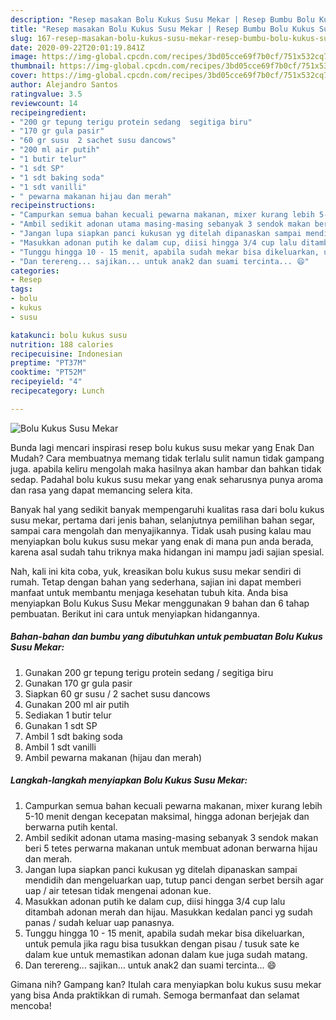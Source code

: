 ```yaml
---
description: "Resep masakan Bolu Kukus Susu Mekar | Resep Bumbu Bolu Kukus Susu Mekar Yang Mudah Dan Praktis"
title: "Resep masakan Bolu Kukus Susu Mekar | Resep Bumbu Bolu Kukus Susu Mekar Yang Mudah Dan Praktis"
slug: 167-resep-masakan-bolu-kukus-susu-mekar-resep-bumbu-bolu-kukus-susu-mekar-yang-mudah-dan-praktis
date: 2020-09-22T20:01:19.841Z
image: https://img-global.cpcdn.com/recipes/3bd05cce69f7b0cf/751x532cq70/bolu-kukus-susu-mekar-foto-resep-utama.jpg
thumbnail: https://img-global.cpcdn.com/recipes/3bd05cce69f7b0cf/751x532cq70/bolu-kukus-susu-mekar-foto-resep-utama.jpg
cover: https://img-global.cpcdn.com/recipes/3bd05cce69f7b0cf/751x532cq70/bolu-kukus-susu-mekar-foto-resep-utama.jpg
author: Alejandro Santos
ratingvalue: 3.5
reviewcount: 14
recipeingredient:
- "200 gr tepung terigu protein sedang  segitiga biru"
- "170 gr gula pasir"
- "60 gr susu  2 sachet susu dancows"
- "200 ml air putih"
- "1 butir telur"
- "1 sdt SP"
- "1 sdt baking soda"
- "1 sdt vanilli"
- " pewarna makanan hijau dan merah"
recipeinstructions:
- "Campurkan semua bahan kecuali pewarna makanan, mixer kurang lebih 5-10 menit dengan kecepatan maksimal, hingga adonan berjejak dan berwarna putih kental."
- "Ambil sedikit adonan utama masing-masing sebanyak 3 sendok makan beri 5 tetes perwarna makanan untuk membuat adonan berwarna hijau dan merah."
- "Jangan lupa siapkan panci kukusan yg ditelah dipanaskan sampai mendidih dan mengeluarkan uap, tutup panci dengan serbet bersih agar uap / air tetesan tidak mengenai adonan kue."
- "Masukkan adonan putih ke dalam cup, diisi hingga 3/4 cup lalu ditambah adonan merah dan hijau. Masukkan kedalan panci yg sudah panas / sudah keluar uap panasnya."
- "Tunggu hingga 10 - 15 menit, apabila sudah mekar bisa dikeluarkan, untuk pemula jika ragu bisa tusukkan dengan pisau / tusuk sate ke dalam kue untuk memastikan adonan dalam kue juga sudah matang."
- "Dan terereng... sajikan... untuk anak2 dan suami tercinta... 😄"
categories:
- Resep
tags:
- bolu
- kukus
- susu

katakunci: bolu kukus susu 
nutrition: 188 calories
recipecuisine: Indonesian
preptime: "PT37M"
cooktime: "PT52M"
recipeyield: "4"
recipecategory: Lunch

---
```



![Bolu Kukus Susu Mekar](https://img-global.cpcdn.com/recipes/3bd05cce69f7b0cf/751x532cq70/bolu-kukus-susu-mekar-foto-resep-utama.jpg)

Bunda lagi mencari inspirasi resep bolu kukus susu mekar yang Enak Dan Mudah? Cara membuatnya memang tidak terlalu sulit namun tidak gampang juga. apabila keliru mengolah maka hasilnya akan hambar dan bahkan tidak sedap. Padahal bolu kukus susu mekar yang enak seharusnya punya aroma dan rasa yang dapat memancing selera kita.

Banyak hal yang sedikit banyak mempengaruhi kualitas rasa dari bolu kukus susu mekar, pertama dari jenis bahan, selanjutnya pemilihan bahan segar, sampai cara mengolah dan menyajikannya. Tidak usah pusing kalau mau menyiapkan bolu kukus susu mekar yang enak di mana pun anda berada, karena asal sudah tahu triknya maka hidangan ini mampu jadi sajian spesial.




Nah, kali ini kita coba, yuk, kreasikan bolu kukus susu mekar sendiri di rumah. Tetap dengan bahan yang sederhana, sajian ini dapat memberi manfaat untuk membantu menjaga kesehatan tubuh kita. Anda bisa menyiapkan Bolu Kukus Susu Mekar menggunakan 9 bahan dan 6 tahap pembuatan. Berikut ini cara untuk menyiapkan hidangannya.

<!--inarticleads1-->

##### Bahan-bahan dan bumbu yang dibutuhkan untuk pembuatan Bolu Kukus Susu Mekar:

1. Gunakan 200 gr tepung terigu protein sedang / segitiga biru
1. Gunakan 170 gr gula pasir
1. Siapkan 60 gr susu / 2 sachet susu dancows
1. Gunakan 200 ml air putih
1. Sediakan 1 butir telur
1. Gunakan 1 sdt SP
1. Ambil 1 sdt baking soda
1. Ambil 1 sdt vanilli
1. Ambil  pewarna makanan (hijau dan merah)




<!--inarticleads2-->

##### Langkah-langkah menyiapkan Bolu Kukus Susu Mekar:

1. Campurkan semua bahan kecuali pewarna makanan, mixer kurang lebih 5-10 menit dengan kecepatan maksimal, hingga adonan berjejak dan berwarna putih kental.
1. Ambil sedikit adonan utama masing-masing sebanyak 3 sendok makan beri 5 tetes perwarna makanan untuk membuat adonan berwarna hijau dan merah.
1. Jangan lupa siapkan panci kukusan yg ditelah dipanaskan sampai mendidih dan mengeluarkan uap, tutup panci dengan serbet bersih agar uap / air tetesan tidak mengenai adonan kue.
1. Masukkan adonan putih ke dalam cup, diisi hingga 3/4 cup lalu ditambah adonan merah dan hijau. Masukkan kedalan panci yg sudah panas / sudah keluar uap panasnya.
1. Tunggu hingga 10 - 15 menit, apabila sudah mekar bisa dikeluarkan, untuk pemula jika ragu bisa tusukkan dengan pisau / tusuk sate ke dalam kue untuk memastikan adonan dalam kue juga sudah matang.
1. Dan terereng... sajikan... untuk anak2 dan suami tercinta... 😄




Gimana nih? Gampang kan? Itulah cara menyiapkan bolu kukus susu mekar yang bisa Anda praktikkan di rumah. Semoga bermanfaat dan selamat mencoba!
